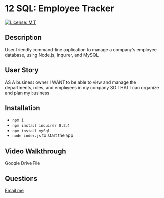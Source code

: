 # 12 SQL: Employee Tracker

[![License: MIT](https://img.shields.io/badge/License-MIT-yellow.svg)](https://opensource.org/licenses/MIT)

## Description

User friendly command-line application to manage a company's employee database, using Node.js, Inquirer, and MySQL.

## User Story

AS A business owner
I WANT to be able to view and manage the departments, roles, and employees in my company
SO THAT I can organize and plan my business

## Installation 
- `npm i` 
- `npm install inquirer 8.2.4`
- `npm install mySql`
- `node index.js` to start the app

## Video Walkthrough 
[Google Drive File](https://drive.google.com/file/d/1OrRo3hG4rZNQ_f70pybiuO8yYgbM_C9r/view)

## Questions 
[Email me](mailto:saniyya.mcclendon@gmail.com)